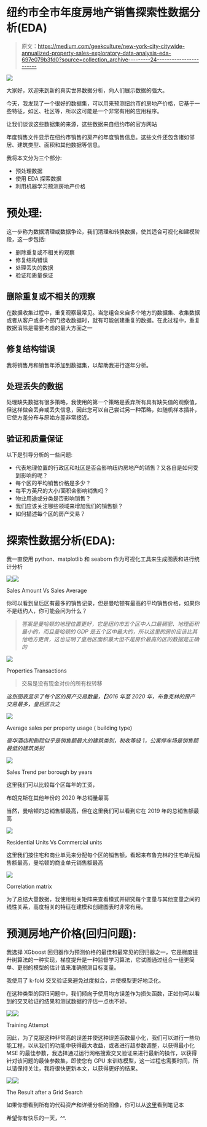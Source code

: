 # 纽约市全市年度房地产销售探索性数据分析(EDA)

> 原文：<https://medium.com/geekculture/new-york-city-citywide-annualized-property-sales-exploratory-data-analysis-eda-697e079b3fd0?source=collection_archive---------24----------------------->

![](img/7baef047d12d9774442a1799c718e41d.png)

大家好，欢迎来到新的真实世界数据分析，向人们展示数据的强大。

今天，我发现了一个很好的数据集，可以用来预测纽约市的房地产价格，它基于一些特征，如区、社区等，所以这可能是一个非常有用的应用程序。

让我们谈谈这些数据集的来源，这些数据来自纽约市的官方网站

年度销售文件显示在纽约市销售的房产的年度销售信息。这些文件还包含诸如邻居、建筑类型、面积和其他数据等信息。

我将本文分为三个部分:

*   预处理数据
*   使用 EDA 探索数据
*   利用机器学习预测房地产价格

# 预处理:

这一步称为数据清理或数据争论，我们清理和转换数据，使其适合可视化和建模阶段，这一步包括:

*   删除重复或不相关的观察
*   修复结构错误
*   处理丢失的数据
*   验证和质量保证

## 删除重复或不相关的观察

在数据收集过程中，重复观察最常见。当您组合来自多个地方的数据集、收集数据或者从客户或多个部门接收数据时，就有可能创建重复的数据。在此过程中，重复数据消除是需要考虑的最大方面之一

## 修复结构错误

我将销售月和销售年添加到数据集，以帮助我进行逐年分析。

## 处理丢失的数据

处理缺失数据有很多策略，我使用的第一个策略是丢弃所有具有缺失值的观察值，但这样做会丢弃或丢失信息，因此您可以自己尝试另一种策略，如随机样本插补，它使方差分布与原始方差非常接近。

## 验证和质量保证

以下是引导分析的一些问题:

*   代表地理位置的行政区和社区是否会影响纽约房地产的销售？又各自是如何受到影响的呢？
*   每个区的平均销售价格是多少？
*   每平方英尺的大小/面积会影响销售吗？
*   物业用途或分类是否影响销售？
*   我们应该关注哪些领域来增加我们的销售额？
*   如何描述每个区的房产交易？

# 探索性数据分析(EDA):

我一直使用 python、matplotlib 和 seaborn 作为可视化工具来生成图表和进行统计分析

![](img/c08b87eaba8f6f17fc4e923e1a2986e6.png)![](img/6e8c12c833a00f4e95a803bade85926b.png)

Sales Amount Vs Sales Average

你可以看到皇后区有最多的销售记录，但是曼哈顿有最高的平均销售价格，如果你不是纽约人，你可能会问为什么？

> *答案是曼哈顿的地理位置更好，它是纽约市五个区中人口最稠密、地理面积最小的，而且曼哈顿的 GDP 是五个区中最大的，所以这里的房价应该比其他地方更贵，这也证明了皇后区面积最大但不是房价最高的区的数据是正确的*

![](img/d4ce3a3cdf6084772e82c002214da042.png)

Properties Transactions

> 交易是没有现金对价的所有权转移

*这张图表显示了每个区的房产交易数量，【2016 年至 2020 年，布鲁克林的房产交易最多，皇后区次之*

![](img/6bea3be31ff7bdd100de4cd3653bae23.png)

Average sales per property usage ( building type)

*豪华酒店和剧院似乎是销售额最大的建筑类别，税收等级 1，公寓停车场是销售额最低的建筑类别*

![](img/6c20daafaacabc38e23952112ec8ab08.png)

Sales Trend per borough by years

这里我们可以比较每个区每年的工资，

布朗克斯在其他年份的 2020 年总销量最高

当然，曼哈顿的总销售额最高，但在这里我们可以看到它在 2019 年的总销售额最高

![](img/cc5d19be481e63c802c669c1df035c14.png)

Residential Units Vs Commercial units

这里我们按住宅和商业单元来分配每个区的销售额，看起来布鲁克林的住宅单元销售额最高，曼哈顿的商业单元销售额最高

![](img/b7a720f12e770dd596dfc9a6a44987b3.png)

Correlation matrix

为了总结大量数据，我使用相关矩阵来查看模式并研究每个变量与其他变量之间的线性关系，高度相关的特征在建模和创建图表时非常有用。

# **预测房地产价格(回归问题):**

我选择 XGboost 回归器作为预测价格的最佳和最常见的回归器之一，它是梯度提升树算法的一种实现，梯度提升是一种监督学习算法，它试图通过组合一组更简单、更弱的模型的估计值来准确预测目标变量。

我使用了 k-fold 交叉验证来避免过度拟合，并使模型更好地泛化。

在这种类型的回归问题中，我们倾向于使用均方误差作为损失函数，正如你可以看到的交叉验证的结果和测试数据的评估一点也不好。

![](img/6e1b8da4f1dd02275221834b18d9cfb9.png)![](img/94f66ac17f1f9f98cfc66498b3f7ef09.png)

Training Attempt

因此，为了克服这种非常高的误差并使这种误差函数最小化，我们可以进行一些功能工程，以从我们的功能中获得最大收益，或者进行超参数调整，以获得最小化 MSE 的最佳参数，我选择通过运行网格搜索交叉验证来进行最新的操作，以获得针对该问题的最佳参数集，即使您有 GPU 来训练模型，这一过程也需要时间，所以请保持关注，我将很快更新本文，以获得更好的结果。

![](img/5bb240c5e37a092d1029586d9b7ad56b.png)![](img/4867a16f82007379e192273d76feccd6.png)

The Result after a Grid Search

如果你想看到所有的代码资产和详细分析的图像，你可以从[这里](https://eu-gb.dataplatform.cloud.ibm.com/analytics/notebooks/v2/ffdf8445-ca99-4049-b99f-735e8932f581/view?access_token=ee0bada4ca3541adfdc4367ab7c6c569029a115ceac79ba2c3b303b61ab1ad53)看到笔记本

希望你有快乐的一天，^^.